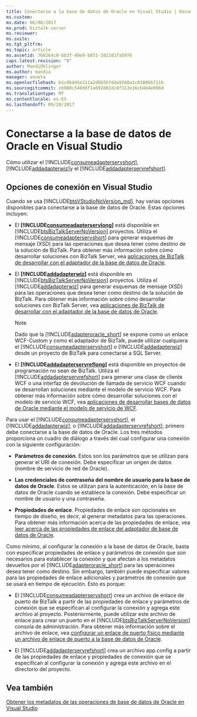 ```yaml
---
title: Conectarse a la base de datos de Oracle en Visual Studio | Documentos de Microsoft
ms.custom: 
ms.date: 06/08/2017
ms.prod: biztalk-server
ms.reviewer: 
ms.suite: 
ms.tgt_pltfrm: 
ms.topic: article
ms.assetid: 766264c8-bb3f-49e9-b851-1022d1fa5076
caps.latest.revision: "5"
author: MandiOhlinger
ms.author: mandia
manager: anneta
ms.openlocfilehash: b1c0bd45e311a2d6b56fdda9560a1c0300bb711b
ms.sourcegitcommit: cb908c540d8f1a692d01dc8f313e16cb4b4e696d
ms.translationtype: MT
ms.contentlocale: es-ES
ms.lasthandoff: 09/20/2017
---
```

# <a name="connect-to-oracle-database-in-visual-studio"></a>Conectarse a la base de datos de Oracle en Visual Studio
Cómo utilizar el [!INCLUDE[consumeadapterservshort](../../includes/consumeadapterservshort-md.md)], [!INCLUDE[addadapterwiz](../../includes/addadapterwiz-md.md)]y el [!INCLUDE[addadapterservrefshort](../../includes/addadapterservrefshort-md.md)].  

## <a name="connection-options-in-visual-studio"></a>Opciones de conexión en Visual Studio

Cuando se usa [!INCLUDE[btsVStudioNoVersion_md](../../includes/btsvstudionoversion-md.md)], hay varias opciones disponibles para conectarse a la base de datos de Oracle. Estas opciones incluyen: 

-   El  **[!INCLUDE[consumeadapterservlong](../../includes/consumeadapterservlong-md.md)]**  está disponible en [!INCLUDE[btsBizTalkServerNoVersion](../../includes/btsbiztalkservernoversion-md.md)] proyectos. Utiliza el [!INCLUDE[consumeadapterservshort](../../includes/consumeadapterservshort-md.md)] para generar esquemas de mensaje (XSD) para las operaciones que desea tener como destino de la solución de BizTalk. Para obtener más información sobre cómo desarrollar soluciones con BizTalk Server, vea [aplicaciones de BizTalk de desarrollar con el adaptador de la base de datos de Oracle](../../adapters-and-accelerators/adapter-oracle-database/develop-biztalk-applications-using-the-oracle-database-adapter.md).  
  
-   El  **[!INCLUDE[addadapterwiz](../../includes/addadapterwiz-md.md)]**  está disponible en [!INCLUDE[btsBizTalkServerNoVersion](../../includes/btsbiztalkservernoversion-md.md)] proyectos. Utiliza el [!INCLUDE[addadapterwiz](../../includes/addadapterwiz-md.md)] para generar esquemas de mensaje (XSD) para las operaciones que desea tener como destino de la solución de BizTalk. Para obtener más información sobre cómo desarrollar soluciones con BizTalk Server, vea [aplicaciones de BizTalk de desarrollar con el adaptador de la base de datos de Oracle](../../adapters-and-accelerators/adapter-oracle-database/develop-biztalk-applications-using-the-oracle-database-adapter.md).  
  
    > [!NOTE]
    >  Dado que la [!INCLUDE[adapteroracle_short](../../includes/adapteroracle-short-md.md)] se expone como un enlace WCF-Custom y como el adaptador de BizTalk, puede utilizar cualquiera el [!INCLUDE[consumeadapterservshort](../../includes/consumeadapterservshort-md.md)] o [!INCLUDE[addadapterwiz](../../includes/addadapterwiz-md.md)] desde un proyecto de BizTalk para conectarse a SQL Server.  
  
-   El  **[!INCLUDE[addadapterservreflong](../../includes/addadapterservreflong-md.md)]**  está disponible en proyectos de programación no sean de BizTalk. Utiliza el [!INCLUDE[addadapterservrefshort](../../includes/addadapterservrefshort-md.md)] para generar una clase de cliente WCF o una interfaz de devolución de llamada de servicio WCF cuando se desarrollan soluciones mediante el modelo de servicio WCF. Para obtener más información sobre cómo desarrollar soluciones con el modelo de servicio WCF, vea [aplicaciones de desarrollar bases de datos de Oracle mediante el modelo de servicio de WCF](../../adapters-and-accelerators/adapter-oracle-database/develop-oracle-database-applications-using-the-wcf-service-model.md).  
  
 Para usar el [!INCLUDE[consumeadapterservshort](../../includes/consumeadapterservshort-md.md)], el [!INCLUDE[addadapterwiz](../../includes/addadapterwiz-md.md)], o [!INCLUDE[addadapterservrefshort](../../includes/addadapterservrefshort-md.md)], primero debe conectarse a la base de datos de Oracle. Los tres métodos proporciona un cuadro de diálogo a través del cual configurar una conexión con la siguiente configuración:  
  
-   **Parámetros de conexión**. Estos son los parámetros que se utilizan para generar el URI de conexión. Debe especificar un origen de datos (nombre de servicio de red de Oracle).  
  
-   **Las credenciales de contraseña del nombre de usuario para la base de datos de Oracle**. Estos se utilizan para la autenticación, en la base de datos de Oracle cuando se establece la conexión. Debe especificar un nombre de usuario y una contraseña.  
  
-   **Propiedades de enlace**. Propiedades de enlace son opcionales en tiempo de diseño, es decir, al generar metadatos para las operaciones. Para obtener más información acerca de las propiedades de enlace, vea [leer acerca de las propiedades de enlace del adaptador de base de datos de Oracle](../../adapters-and-accelerators/adapter-oracle-database/read-about-the-oracle-database-adapter-binding-properties.md).  
  
 Como mínimo, al configurar la conexión a la base de datos de Oracle, basta con especificar propiedades de enlace y parámetros de conexión que son necesarios para establecer la conexión y que afectan a los metadatos devueltos por el [!INCLUDE[adapteroracle_short](../../includes/adapteroracle-short-md.md)] para las operaciones desea tener como destino. Sin embargo, también puede especificar valores para las propiedades de enlace adicionales y parámetros de conexión que se usará en tiempo de ejecución. Esto es porque:  
  
-   El [!INCLUDE[consumeadapterservshort](../../includes/consumeadapterservshort-md.md)] crea un archivo de enlace de puerto de BizTalk a partir de las propiedades de enlace y parámetros de conexión que se especifican al configurar la conexión y agrega este archivo al proyecto. Posteriormente, puede utilizar este archivo de enlace para crear un puerto en el [!INCLUDE[btsBizTalkServerNoVersion](../../includes/btsbiztalkservernoversion-md.md)] consola de administración. Para obtener más información sobre el archivo de enlace, vea [configurar un enlace de puerto físico mediante un archivo de enlace de puerto a la base de datos de Oracle](../../adapters-and-accelerators/adapter-oracle-database/configure-a-physical-port-binding-using-a-port-binding-file-to-oracle-database.md).  
  
-   El [!INCLUDE[addadapterservrefshort](../../includes/addadapterservrefshort-md.md)] crea un archivo app.config a partir de las propiedades de enlace y propiedades de conexión que se especifican al configurar la conexión y agrega este archivo en el directorio del proyecto.  
  

  
## <a name="see-also"></a>Vea también  
[Obtener los metadatos de las operaciones de base de datos de Oracle en Visual Studio](../../adapters-and-accelerators/adapter-oracle-database/get-metadata-for-oracle-database-operations-in-visual-studio.md)